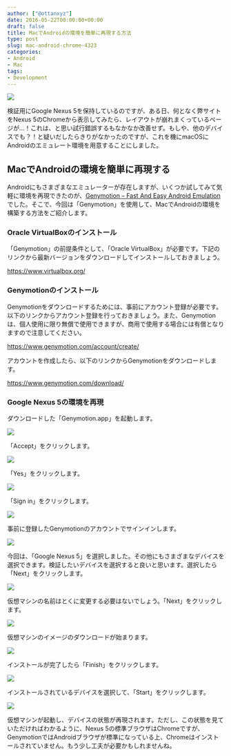 ```yaml
---
author: ["@ottanxyz"]
date: 2016-05-22T00:00:00+00:00
draft: false
title: MacでAndroidの環境を簡単に再現する方法
type: post
slug: mac-android-chrome-4323
categories:
- Android
- Mac
tags:
- Development
---
```


![](160522-5741a5e8e420c.jpg)






検証用にGoogle Nexus 5を保持しているのですが、ある日、何となく弊サイトをNexus 5のChromeから表示してみたら、レイアウトが崩れまくっているページが…！これは、と思い試行錯誤するもなかなか改善せず。もしや、他のデバイスでも？！と疑いだしたらきりがなかったのですが、これを機にmacOSにAndroidのエミュレート環境を用意することにしました。





## MacでAndroidの環境を簡単に再現する





Androidにもさまざまなエミュレーターが存在しますが、いくつか試してみて気軽に環境を再現できたのが、[Genymotion – Fast And Easy Android Emulation](https://www.genymotion.com/)でした。そこで、今回は「Genymotion」を使用して、MacでAndroidの環境を構築する方法をご紹介します。





### Oracle VirtualBoxのインストール





「Genymotion」の前提条件として、「Oracle VirtualBox」が必要です。下記のリンクから最新バージョンをダウンロードしてインストールしておきましょう。



https://www.virtualbox.org/



### Genymotionのインストール





Genymotionをダウンロードするためには、事前にアカウント登録が必要です。以下のリンクからアカウント登録を行っておきましょう。また、Genymotionは、個人使用に限り無償で使用できますが、商用で使用する場合には有償となりますので注意してください。



https://www.genymotion.com/account/create/



アカウントを作成したら、以下のリンクからGenymotionをダウンロードします。



https://www.genymotion.com/download/



### Google Nexus 5の環境を再現





ダウンロードした「Genymotion.app」を起動します。





![](160522-5741a3c999b0d.png)






「Accept」をクリックします。





![](160522-5741a3d043c5e.png)






「Yes」をクリックします。





![](160522-5741a3eb0f5df.png)






「Sign in」をクリックします。





![](160522-5741a3f9042db.png)






事前に登録したGenymotionのアカウントでサインインします。





![](160522-5741a4020ab84.png)






今回は、「Google Nexus 5」を選択しました。その他にもさまざまなデバイスを選択できます。検証したいデバイスを選択すると良いと思います。選択したら「Next」をクリックします。





![](160522-5741a40e66a26.png)






仮想マシンの名前はとくに変更する必要はないでしょう。「Next」をクリックします。





![](160522-5741a419b121d.png)






仮想マシンのイメージのダウンロードが始まります。





![](160522-5741a423c2020.png)






インストールが完了したら「Finish」をクリックします。





![](160522-5741a4320af2e.png)






インストールされているデバイスを選択して、「Start」をクリックします。





![](160522-5741a43cf03ad.png)






仮想マシンが起動し、デバイスの状態が再現されます。ただし、この状態を見ていただければわかるように、Nexus 5の標準ブラウザはChromeですが、GenymotionではAndroidブラウザが標準になっている上、Chromeはインストールされていません。もう少し工夫が必要かもしれませんね。
